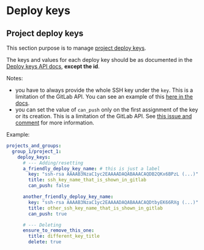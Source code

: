 # Deploy keys

## Project deploy keys

This section purpose is to manage [project deploy keys](https://docs.gitlab.com/ee/user/project/deploy_keys/#create-a-project-deploy-key).

The keys and values for each deploy key should be as documented in the [Deploy keys API docs](https://docs.gitlab.com/ee/api/deploy_keys.html#add-deploy-key), **except the id**.

Notes:

* you have to always provide the whole SSH key under the `key`. This is a limitation of the GitLab API. You can see an example of this [here in the docs](https://docs.gitlab.com/ee/api/deploy_keys.html#add-deploy-keys-to-multiple-projects).
* you can set the value of `can_push` only on the first assignment of the key or its creation. This is a limitation of the GitLab API. See [this issue and comment](https://gitlab.com/gitlab-org/gitlab-foss/-/issues/30021#note_39567845) for more information.

Example:

```yaml
projects_and_groups:
  group_1/project_1:
    deploy_keys:
      # --- Adding/resetting
      a_friendly_deploy_key_name: # this is just a label
        key: "ssh-rsa AAAAB3NzaC1yc2EAAAADAQABAAACAQDB2QKx6BPzL (...)"
        title: ssh_key_name_that_is_shown_in_gitlab
        can_push: false

      another_friendly_deploy_key_name:
        key: "ssh-rsa AAAAB3NzaC1yc2EAAAADAQABAAACAQDtbyEK66RXg (...)"
        title: other_ssh_key_name_that_is_shown_in_gitlab
        can_push: true

      # --- Deleting
      ensure_to_remove_this_one:
        title: different_key_title
        delete: true
```
